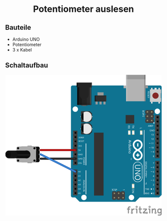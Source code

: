 <h1 align=center>Potentiometer auslesen</h1>

## Bauteile

- Arduino UNO
- Potentiometer
- 3 x Kabel

## Schaltaufbau

![image](./schaltaufbau.svg)
